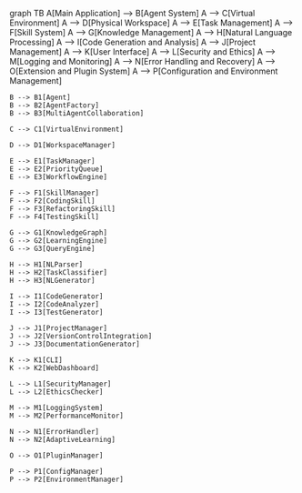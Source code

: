 graph TB
    A[Main Application] --> B[Agent System]
    A --> C[Virtual Environment]
    A --> D[Physical Workspace]
    A --> E[Task Management]
    A --> F[Skill System]
    A --> G[Knowledge Management]
    A --> H[Natural Language Processing]
    A --> I[Code Generation and Analysis]
    A --> J[Project Management]
    A --> K[User Interface]
    A --> L[Security and Ethics]
    A --> M[Logging and Monitoring]
    A --> N[Error Handling and Recovery]
    A --> O[Extension and Plugin System]
    A --> P[Configuration and Environment Management]

    B --> B1[Agent]
    B --> B2[AgentFactory]
    B --> B3[MultiAgentCollaboration]

    C --> C1[VirtualEnvironment]

    D --> D1[WorkspaceManager]

    E --> E1[TaskManager]
    E --> E2[PriorityQueue]
    E --> E3[WorkflowEngine]

    F --> F1[SkillManager]
    F --> F2[CodingSkill]
    F --> F3[RefactoringSkill]
    F --> F4[TestingSkill]

    G --> G1[KnowledgeGraph]
    G --> G2[LearningEngine]
    G --> G3[QueryEngine]

    H --> H1[NLParser]
    H --> H2[TaskClassifier]
    H --> H3[NLGenerator]

    I --> I1[CodeGenerator]
    I --> I2[CodeAnalyzer]
    I --> I3[TestGenerator]

    J --> J1[ProjectManager]
    J --> J2[VersionControlIntegration]
    J --> J3[DocumentationGenerator]

    K --> K1[CLI]
    K --> K2[WebDashboard]

    L --> L1[SecurityManager]
    L --> L2[EthicsChecker]

    M --> M1[LoggingSystem]
    M --> M2[PerformanceMonitor]

    N --> N1[ErrorHandler]
    N --> N2[AdaptiveLearning]

    O --> O1[PluginManager]

    P --> P1[ConfigManager]
    P --> P2[EnvironmentManager]